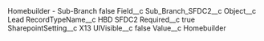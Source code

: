 <?xml version="1.0" encoding="UTF-8"?>
<CustomMetadata xmlns="http://soap.sforce.com/2006/04/metadata" xmlns:xsi="http://www.w3.org/2001/XMLSchema-instance" xmlns:xsd="http://www.w3.org/2001/XMLSchema">
    <label>Homebuilder - Sub-Branch</label>
    <protected>false</protected>
    <values>
        <field>Field__c</field>
        <value xsi:type="xsd:string">Sub_Branch_SFDC2__c</value>
    </values>
    <values>
        <field>Object__c</field>
        <value xsi:type="xsd:string">Lead</value>
    </values>
    <values>
        <field>RecordTypeName__c</field>
        <value xsi:type="xsd:string">HBD SFDC2</value>
    </values>
    <values>
        <field>Required__c</field>
        <value xsi:type="xsd:boolean">true</value>
    </values>
    <values>
        <field>SharepointSetting__c</field>
        <value xsi:type="xsd:string">X13</value>
    </values>
    <values>
        <field>UIVisible__c</field>
        <value xsi:type="xsd:boolean">false</value>
    </values>
    <values>
        <field>Value__c</field>
        <value xsi:type="xsd:string">Homebuilder</value>
    </values>
</CustomMetadata>
